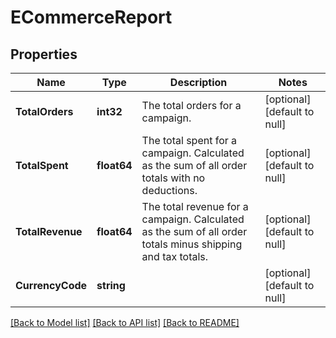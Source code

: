 # ECommerceReport

## Properties
Name | Type | Description | Notes
------------ | ------------- | ------------- | -------------
**TotalOrders** | **int32** | The total orders for a campaign. | [optional] [default to null]
**TotalSpent** | **float64** | The total spent for a campaign. Calculated as the sum of all order totals with no deductions. | [optional] [default to null]
**TotalRevenue** | **float64** | The total revenue for a campaign. Calculated as the sum of all order totals minus shipping and tax totals. | [optional] [default to null]
**CurrencyCode** | **string** |  | [optional] [default to null]

[[Back to Model list]](../README.md#documentation-for-models) [[Back to API list]](../README.md#documentation-for-api-endpoints) [[Back to README]](../README.md)

